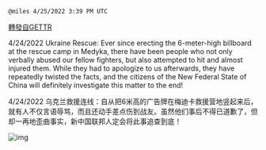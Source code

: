 
`@miles 4/25/2022 3:39 PM UTC`

[轉發自GETTR](https://gettr.com/post/p171kchd096)

4/24/2022 Ukraine Rescue: Ever since erecting the 6-meter-high billboard at the rescue camp in Medyka, there have been people who not only verbally abused our fellow fighters, but also attempted to hit and almost injured them. While they had to apologize to us afterwards, they have repeatedly twisted the facts, and the citizens of the New Federal State of China will definitely investigate this matter to the end!

4/24/2022 乌克兰救援连线：自从把6米高的广告牌在梅迪卡救援营地竖起来后，就有人不仅言语辱骂，而且还动手差点伤到战友。虽然他们事后不得已道歉了，但却一再地歪曲事实，新中国联邦人定会将此事追查到底！


![img](https://media.gettr.com/group50/getter/2022/04/25/15/d3ca549d-062d-a995-b1ca-00d28c65bb3b/out.jpg)
